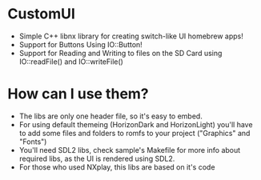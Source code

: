 # CustomUI
- Simple C++ libnx library for creating switch-like UI homebrew apps!
- Support for Buttons Using IO::Button!
- Support for Reading and Writing to files on the SD Card using IO::readFile() and IO::writeFile()

# How can I use them?

- The libs are only one header file, so it's easy to embed.
- For using default themeing (HorizonDark and HorizonLight) you'll have to add some files and folders to romfs to your project ("Graphics" and "Fonts")
- You'll need SDL2 libs, check sample's Makefile for more info about required libs, as the UI is rendered using SDL2.
- For those who used NXplay, this libs are based on it's code

